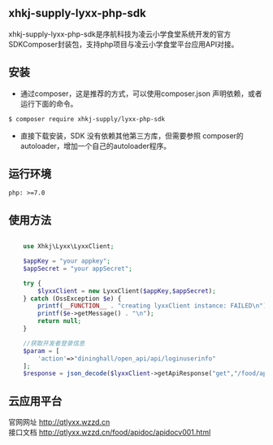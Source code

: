 
## xhkj-supply-lyxx-php-sdk

xhkj-supply-lyxx-php-sdk是序航科技为凌云小学食堂系统开发的官方SDKComposer封装包，支持php项目与凌云小学食堂平台应用API对接。
## 安装

* 通过composer，这是推荐的方式，可以使用composer.json 声明依赖，或者运行下面的命令。
```bash
$ composer require xhkj-supply/lyxx-php-sdk
```
* 直接下载安装，SDK 没有依赖其他第三方库，但需要参照 composer的autoloader，增加一个自己的autoloader程序。

## 运行环境

    php: >=7.0

## 使用方法

```php    

	use Xhkj\Lyxx\LyxxClient;

	$appKey = "your appkey";
	$appSecret = "your appSecret";

	try {
		$lyxxClient = new LyxxClient($appKey,$appSecret);
	} catch (OssException $e) {
		printf(__FUNCTION__ . "creating lyxxClient instance: FAILED\n");
		printf($e->getMessage() . "\n");
		return null;
	}

	//获取开发者登录信息
	$param = [
		'action'=>"dininghall/open_api/api/loginuserinfo"
	];
	$response = json_decode($lyxxClient->getApiResponse("get","/food/api",$param));

```    

## 云应用平台

官网网址 http://qtlyxx.wzzd.cn  
接口文档 http://qtlyxx.wzzd.cn/food/apidoc/apidocv001.html
